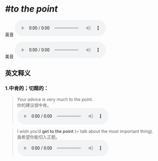 # ***\#to the point*** 
英音
<audio src="./media/to the point1_AAC.aac" controls="controls"></audio>

美音
<audio src="./media/to the point2_AAC.aac" controls="controls"></audio>



  

英文释义
---
### 1.**中肯的；切题的：**  

 > Your advice is very much to the point.  
 > 你的建议很中肯。    
<audio src="./media/point-12.aac" controls="controls"></audio>

 > I wish you’d **get to the point** (= talk about the most important thing).  
 > 我希望你能切入正题。    
<audio src="./media/point-7.aac" controls="controls"></audio>


